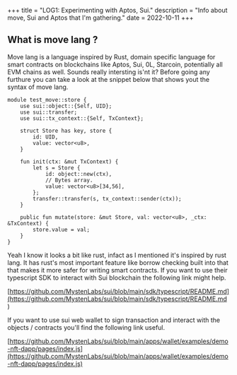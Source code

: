 +++
title = "LOG1: Experimenting with Aptos, Sui."
description = "Info about move, Sui and Aptos that I'm gathering."
date = 2022-10-11
+++

## What is move lang ?

Move lang is a language inspired by Rust, domain specific language for smart contracts on blockchains like Aptos, Sui, 0L, Starcoin, potentially all EVM chains as well. Sounds really intersting is'nt it? Before going any furthure you can take a look at the snippet below that shows yout the syntax of move lang.

```move
module test_move::store {
    use sui::object::{Self, UID};
    use sui::transfer;
    use sui::tx_context::{Self, TxContext};

    struct Store has key, store {
        id: UID,
        value: vector<u8>,
    }

    fun init(ctx: &mut TxContext) {
        let s = Store {
            id: object::new(ctx),
            // Bytes array.
            value: vector<u8>[34,56],
        };
        transfer::transfer(s, tx_context::sender(ctx));
    }

    public fun mutate(store: &mut Store, val: vector<u8>, _ctx: &TxContext) {
        store.value = val;
    }
}
```

Yeah I know it looks a bit like rust, infact as I mentioned it's inspired by rust lang. It has rust's most important feature like borrow checking built into that that makes it more safer for writing smart contracts.
If you want to use their typescript SDK to interact with Sui blockchain the following link might help.

[https://github.com/MystenLabs/sui/blob/main/sdk/typescript/README.md](https://github.com/MystenLabs/sui/blob/main/sdk/typescript/README.md
)

If you want to use sui web wallet to sign transaction and interact with the objects / contracts you'll find the following link useful.

[https://github.com/MystenLabs/sui/blob/main/apps/wallet/examples/demo-nft-dapp/pages/index.js](https://github.com/MystenLabs/sui/blob/main/apps/wallet/examples/demo-nft-dapp/pages/index.js)

